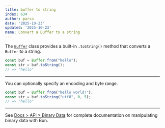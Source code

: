 ```yaml
---
title: buffer to string
index: 634
author: parsa
date: '2025-10-23'
updated: '2025-10-23'
name: Convert a Buffer to a string
---
```


The [`Buffer`](https://nodejs.org/api/buffer.html) class provides a built-in `.toString()` method that converts a `Buffer` to a string.

```ts
const buf = Buffer.from("hello");
const str = buf.toString();
// => "hello"
```

---

You can optionally specify an encoding and byte range.

```ts
const buf = Buffer.from("hello world!");
const str = buf.toString("utf8", 0, 5);
// => "hello"
```

---

See [Docs > API > Binary Data](https://bun.sh/docs/api/binary-data#conversion) for complete documentation on manipulating binary data with Bun.
